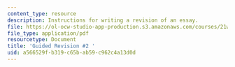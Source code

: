 ```yaml
---
content_type: resource
description: Instructions for writing a revision of an essay.
file: https://ol-ocw-studio-app-production.s3.amazonaws.com/courses/21w-730-1-expository-writing-exploring-social-and-ethical-issues-through-film-and-print-fall-2002/a566529fb319c65bab59c962c4a13d0d_guid_re2.pdf
file_type: application/pdf
resourcetype: Document
title: 'Guided Revision #2 '
uid: a566529f-b319-c65b-ab59-c962c4a13d0d
---
```

